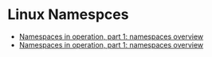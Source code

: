 # Linux Namespces

* [Namespaces in operation, part 1: namespaces overview](chapter1.md)
* [Namespaces in operation, part 1: namespaces overview](chapter2.md)

